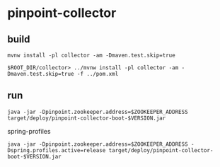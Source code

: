 # pinpoint-collector

## build

```
mvnw install -pl collector -am -Dmaven.test.skip=true
```

```
$ROOT_DIR/collector> ../mvnw install -pl collector -am -Dmaven.test.skip=true -f ../pom.xml
```


## run
```
java -jar -Dpinpoint.zookeeper.address=$ZOOKEEPER_ADDRESS target/deploy/pinpoint-collector-boot-$VERSION.jar
```

spring-profiles
```
java -jar -Dpinpoint.zookeeper.address=$ZOOKEEPER_ADDRESS -Dspring.profiles.active=release target/deploy/pinpoint-collector-boot-$VERSION.jar
```
